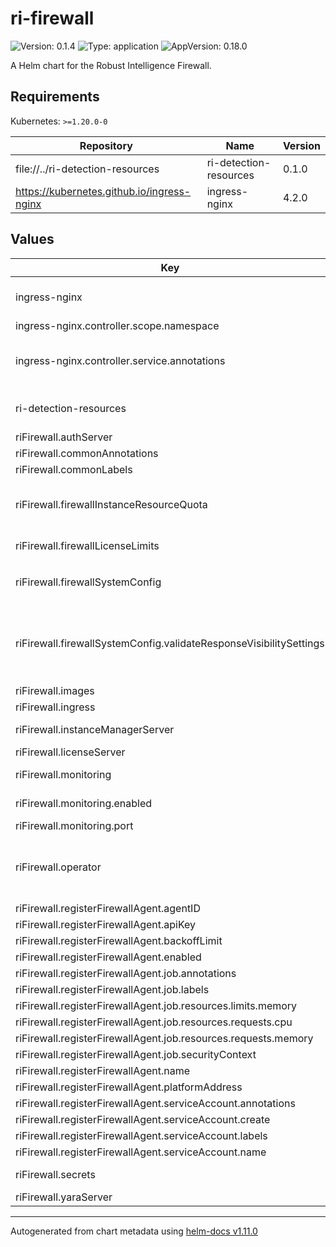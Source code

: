 # ri-firewall

![Version: 0.1.4](https://img.shields.io/badge/Version-0.1.4-informational?style=flat-square) ![Type: application](https://img.shields.io/badge/Type-application-informational?style=flat-square) ![AppVersion: 0.18.0](https://img.shields.io/badge/AppVersion-0.18.0-informational?style=flat-square)

A Helm chart for the Robust Intelligence Firewall.

## Requirements

Kubernetes: `>=1.20.0-0`

| Repository | Name | Version |
|------------|------|---------|
| file://../ri-detection-resources | ri-detection-resources | 0.1.0 |
| https://kubernetes.github.io/ingress-nginx | ingress-nginx | 4.2.0 |

## Values

| Key | Type | Default | Description |
|-----|------|---------|-------------|
| ingress-nginx | object | (see individual values in `values`.yaml) | Ingress-nginx controller sub-chart. See https://artifacthub.io/packages/helm/ingress-nginx/ingress-nginx for all parameters. |
| ingress-nginx.controller.scope.namespace | string | `""` | K8s namespace for the ingress |
| ingress-nginx.controller.service.annotations | object | `{}` | For full list of annotations, see https://kubernetes-sigs.github.io/aws-load-balancer-controller/v2.2/guide/service/annotations/ |
| ri-detection-resources | object | `{"modelServers":{"llmRejection":{"enabled":false}}}` | ri-detection-resources sub-chart This chart contains detection resources such as model servers and YARA servers. |
| riFirewall.authServer | object | (see individual values in `values.yaml`) | `authServer` K8s-level configurations |
| riFirewall.commonAnnotations | object | `{}` |  |
| riFirewall.commonLabels | object | `{}` |  |
| riFirewall.firewallInstanceResourceQuota | object | `{"enabled":true,"maxObjectCount":5}` | firewallInstanceResourceQuota is configuration for a resource quota to limit the number of FirewallInstances a user can create in this deployment. |
| riFirewall.firewallLicenseLimits | object | `{"firewallInstances":10,"validateRequestsPerDay":500000}` | firewallLicenseLimits defines the usage limits for the firewall deployment. |
| riFirewall.firewallSystemConfig | object | `{"azureOpenaiModelProvider":{"apiBaseURL":"","apiVersion":"","chatModelDeploymentName":"","enabled":false},"enableYara":true,"maxRequestTokens":8192,"validateResponseVisibilitySettings":{"firewallRequestVisibility":{"enableApiResponse":false,"enableStdoutLogging":false},"ruleEvalMetadataVisibility":{"enableApiResponse":false,"enableStdoutLogging":true}}}` | firewallSystemConfig is system configuration for the RI Firewall. |
| riFirewall.firewallSystemConfig.validateResponseVisibilitySettings | object | `{"firewallRequestVisibility":{"enableApiResponse":false,"enableStdoutLogging":false},"ruleEvalMetadataVisibility":{"enableApiResponse":false,"enableStdoutLogging":true}}` | validateResponseVisibilitySettings control how different parts of the Validate response are output in the logs or the API response. This controls sensitive data such as internal rule evaluation or RAW USER DATA. Be careful with this setting. |
| riFirewall.images | object | (see individual values in `values.yaml`) | Image specification for the RI Firewall. |
| riFirewall.ingress | object | (see individual values in `values.yaml`) | `ingress` K8s-level configurations |
| riFirewall.instanceManagerServer | object | (see individual values in `values.yaml`) | `instanceManagerServer` K8s-level configurations |
| riFirewall.licenseServer | object | (see individual values in `values.yaml`) | `licenseServer` K8s-level configurations |
| riFirewall.monitoring | object | (see individual values in `values.yaml`) | `monitoring` (Prometheus metrics/Datadog) K8s-level configurations |
| riFirewall.monitoring.enabled | bool | `true` | Whether to enable Prometheus metrics for all services on the Firewall |
| riFirewall.monitoring.port | int | `8080` | Port to expose Prometheus metrics on |
| riFirewall.operator | object | (see individual values in `values.yaml`) | `operator` K8s-level configurations The operator is responsible for reconciling FirewallInstance CRs. It creates individual firewall deployments and makes them available over the network. |
| riFirewall.registerFirewallAgent.agentID | string | `""` |  |
| riFirewall.registerFirewallAgent.apiKey | string | `""` |  |
| riFirewall.registerFirewallAgent.backoffLimit | int | `2` |  |
| riFirewall.registerFirewallAgent.enabled | bool | `false` |  |
| riFirewall.registerFirewallAgent.job.annotations | object | `{}` |  |
| riFirewall.registerFirewallAgent.job.labels | object | `{}` |  |
| riFirewall.registerFirewallAgent.job.resources.limits.memory | string | `"100Mi"` |  |
| riFirewall.registerFirewallAgent.job.resources.requests.cpu | string | `"100m"` |  |
| riFirewall.registerFirewallAgent.job.resources.requests.memory | string | `"100Mi"` |  |
| riFirewall.registerFirewallAgent.job.securityContext | object | `{}` |  |
| riFirewall.registerFirewallAgent.name | string | `"register-firewall-agent-job"` |  |
| riFirewall.registerFirewallAgent.platformAddress | string | `""` |  |
| riFirewall.registerFirewallAgent.serviceAccount.annotations | object | `{}` |  |
| riFirewall.registerFirewallAgent.serviceAccount.create | bool | `true` |  |
| riFirewall.registerFirewallAgent.serviceAccount.labels | object | `{}` |  |
| riFirewall.registerFirewallAgent.serviceAccount.name | string | `""` |  |
| riFirewall.secrets | object | (see individual values in `values`.yaml) | Values for the internal RI K8 secret used by the Firewall. |
| riFirewall.yaraServer | object | (see individual values in `values.yaml`) | `yaraServer` K8s-level configurations |

----------------------------------------------
Autogenerated from chart metadata using [helm-docs v1.11.0](https://github.com/norwoodj/helm-docs/releases/v1.11.0)
